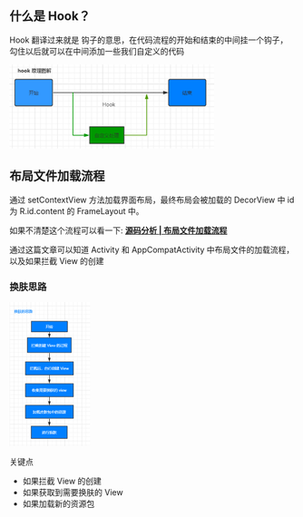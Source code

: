 ## 什么是 Hook？

Hook 翻译过来就是 钩子的意思，在代码流程的开始和结束的中间挂一个钩子，勾住以后就可以在中间添加一些我们自定义的代码

<img src="Hook换肤.assets/image-20201122160934983.png" alt="image-20201122160934983" style="zoom:67%;" />

## 布局文件加载流程

通过 setContextView 方法加载界面布局，最终布局会被加载的 DecorView 中 id为 R.id.content 的 FrameLayout 中。

如果不清楚这个流程可以看一下: **[源码分析 | 布局文件加载流程](https://juejin.cn/post/6844904195607232525)**

通过这篇文章可以知道 Activity 和 AppCompatActivity 中布局文件的加载流程，以及如果拦截 View 的创建

### 换肤思路

<img src="Hook换肤.assets/image-20201122175521999.png" alt="image-20201122175521999" style="zoom:50%;" />

关键点

- 如果拦截 View 的创建
- 如果获取到需要换肤的 View
- 如果加载新的资源包

